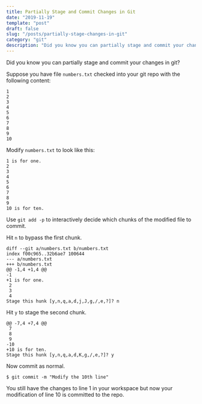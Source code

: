 ```yaml
---
title: Partially Stage and Commit Changes in Git
date: "2019-11-19"
template: "post"
draft: false
slug: "/posts/partially-stage-changes-in-git"
category: "git"
description: "Did you know you can partially stage and commit your changes in git?"
---
```


Did you know you can partially stage and commit your changes in git?

Suppose you have file `numbers.txt` checked into your git repo with the following content:

```
1
2
3
4
5
6
7
8
9
10
```

Modify `numbers.txt` to look like this:
```
1 is for one.
2
3
4
5
6
7
8
9
10 is for ten.
```

Use `git add -p` to interactively decide which chunks of the modified file to commit.  

Hit `n` to bypass the first chunk.   

```
diff --git a/numbers.txt b/numbers.txt
index f00c965..32b6ae7 100644
--- a/numbers.txt
+++ b/numbers.txt
@@ -1,4 +1,4 @@
-1
+1 is for one.
 2
 3
 4
Stage this hunk [y,n,q,a,d,j,J,g,/,e,?]? n
```

Hit `y` to stage the second chunk.

```
@@ -7,4 +7,4 @@
 7
 8
 9
-10
+10 is for ten.
Stage this hunk [y,n,q,a,d,K,g,/,e,?]? y
```

Now commit as normal.

```
$ git commit -m "Modify the 10th line"
```

You still have the changes to line 1 in your workspace but now your modification of line 10 is committed to the repo.




